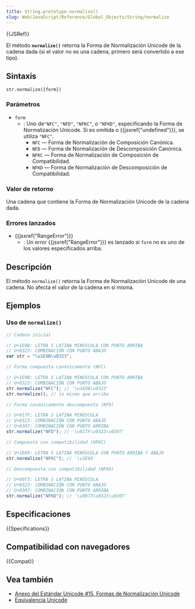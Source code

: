 ```yaml
---
title: String.prototype.normalize()
slug: Web/JavaScript/Reference/Global_Objects/String/normalize
---
```


{{JSRef}}

El método **`normalize()`** retorna la Forma de Normalización Unicode de la cadena dada (si el valor no es una cadena, primero será convertido a ese tipo).

## Sintaxis

```
str.normalize([form])
```

### Parámetros

- `form`
  - : Uno de`"NFC"`, `"NFD"`, `"NFKC"`, o `"NFKD"`, especificando la Forma de Normalización Unicode. Si es omitida o {{jsxref("undefined")}}, se utiliza `"NFC"`.
    - `NFC` — Forma de Normalización de Composición Canónica.
    - `NFD` — Forma de Normalización de Descomposición Canónica.
    - `NFKC` — Forma de Normalización de Composición de Compatibilidad.
    - `NFKD` — Forma de Normalización de Descomposición de Compatibilidad.

### Valor de retorno

Una cadena que contiene la Forma de Normalización Unicode de la cadena dada.

### Errores lanzados

- {{jsxref("RangeError")}}
  - : Un error {{jsxref("RangeError")}} es lanzado si `form` no es uno de los valores especificados arriba.

## Descripción

El método `normalize()` retorna la Forma de Normalización Unicode de una cadena. No afecta el valor de la cadena en sí misma.

## Ejemplos

### Uso de `normalize()`

```js
// Cadena inicial

// U+1E9B: LETRA S LATINA MINÚSCULA CON PUNTO ARRIBA
// U+0323: COMBINACIÓN CON PUNTO ABAJO
var str = "\u1E9B\u0323";

// Forma compuesta canónicamente (NFC)

// U+1E9B: LETRA S LATINA MINÚSCULA CON PUNTO ARRIBA
// U+0323: COMBINACIÓN CON PUNTO ABAJO
str.normalize("NFC"); // '\u1E9B\u0323'
str.normalize(); // lo mismo que arriba

// Forma canónicamente descompuesta (NFD)

// U+017F: LETRA S LATINA MINÚSCULA
// U+0323: COMBINACIÓN CON PUNTO ABAJO
// U+0307: COMBINACIÓN CON PUNTO ARRIBA
str.normalize("NFD"); // '\u017F\u0323\u0307'

// Compuesta con compatibilidad (NFKC)

// U+1E69: LETRA S LATINA MINÚSCULA CON PUNTO ARRIBA Y ABAJO
str.normalize("NFKC"); // '\u1E69'

// Descompuesta con compatibilidad (NFKD)

// U+0073: LETRA S LATINA MINÚSCULA
// U+0323: COMBINACIÓN CON PUNTO ABAJO
// U+0307: COMBINACIÓN CON PUNTO ARRIBA
str.normalize("NFKD"); // '\u0073\u0323\u0307'
```

## Especificaciones

{{Specifications}}

## Compatibilidad con navegadores

{{Compat}}

## Vea también

- [Anexo del Estándar Unicode #15, Formas de Normalización Unicode](https://www.unicode.org/reports/tr15/)
- [Equivalencia Unicode](http://en.wikipedia.org/wiki/Unicode_equivalence)
